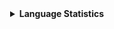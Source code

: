 <details>
<summary align="center"><strong>Language Statistics</strong></summary>
<br>
<table align="center">
	<tr>
		<th>Language</th>
		<th>Time Spent</th>
		<th>Percent</th>
	</tr>
	<tr>
		<td>C#</td>
		<td>04h 04m</td>
		<td>46.09%</td>
	</tr>
	<tr>
		<td>HTML</td>
		<td>01h 28m</td>
		<td>16.65%</td>
	</tr>
	<tr>
		<td>Markdown</td>
		<td>01h 06m</td>
		<td>12.58%</td>
	</tr>
	<tr>
		<td>TypeScript</td>
		<td>01h 00m</td>
		<td>11.35%</td>
	</tr>
	<tr>
		<td>JavaScript</td>
		<td>00h 39m</td>
		<td>7.52%</td>
	</tr>
	<tr>
		<td>Lua</td>
		<td>00h 12m</td>
		<td>2.34%</td>
	</tr>
	<tr>
		<td>CSS</td>
		<td>00h 08m</td>
		<td>1.54%</td>
	</tr>
	<tr>
		<td>JSON</td>
		<td>00h 05m</td>
		<td>1.04%</td>
	</tr>
	<tr>
		<td>YAML</td>
		<td>00h 03m</td>
		<td>0.62%</td>
	</tr>
	<tr>
		<td>Git Config</td>
		<td>00h 00m</td>
		<td>0.1%</td>
	</tr>
	<tr>
		<td>Text</td>
		<td>00h 00m</td>
		<td>0.07%</td>
	</tr>
	<tr>
		<td>Other</td>
		<td>00h 00m</td>
		<td>0.06%</td>
	</tr>
	<tr>
		<td>Perl</td>
		<td>00h 00m</td>
		<td>0.06%</td>
	</tr>
</table>
<p align="center"><sub>Last Updated: 02/04/2022 10:25:01</sub></p>
<p align="center"><sub>Data first recorded on 31th. January of 2022</sub></p>
</details>
